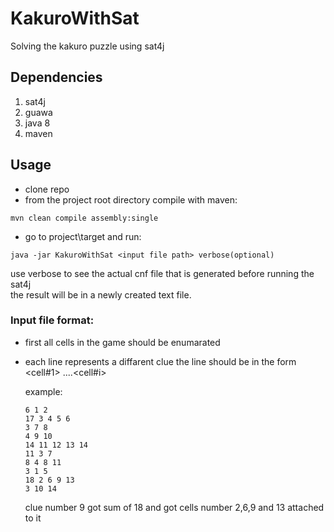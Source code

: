 # KakuroWithSat
Solving the kakuro puzzle using sat4j
## Dependencies
1. sat4j
2. guawa
3. java 8
4. maven
## Usage
- clone repo
- from the project root directory compile with maven:

```mvn clean compile assembly:single```

- go to project\target and run:

```java -jar KakuroWithSat <input file path> verbose(optional)```

use verbose to see the actual cnf file that is generated before running the sat4j<br />
the result will be in a newly created text file.
### Input file format:
- first all cells in the game should be enumarated
- each line represents a diffarent clue the line should be in the form <sum> <cell#1> ....<cell#i>
  
  example:
  
  ```
  6 1 2
  17 3 4 5 6
  3 7 8
  4 9 10
  14 11 12 13 14
  11 3 7
  8 4 8 11
  3 1 5
  18 2 6 9 13
  3 10 14
  ```
  
  clue number 9 got sum of 18 and got cells number 2,6,9 and 13 attached to it
